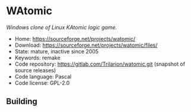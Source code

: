 # WAtomic

_Windows clone of Linux KAtomic logic game._

- Home: https://sourceforge.net/projects/watomic/
- Download: https://sourceforge.net/projects/watomic/files/
- State: mature, inactive since 2005
- Keywords: remake
- Code repository: https://gitlab.com/Trilarion/watomic.git (snapshot of source releases)
- Code language: Pascal
- Code license: GPL-2.0

## Building

